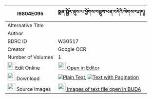 |I6804E095|སྨན་སྦྱོར་ནུས་པ་ཕྱོགས་བསྡུས་ཕན་བདེའི་ལེགས་བཤད། 
| --- | --- 
|Alternative Title |
|Author | 
|BDRC ID | W30517
|Creator | Google OCR
|Number of Volumes| 1
|<img width="25" src="https://img.icons8.com/color/25/000000/edit-property.png">Edit Online| [<img width="25" src="https://avatars.githubusercontent.com/u/45091458?s=200&v=4"> Open in Editor](http://editor.openpecha.org/I6804E095)
|<img width="25" src="https://img.icons8.com/fluent/48/000000/download-2.png"/>  Download | [![](https://img.icons8.com/color/20/000000/txt.png)Plain Text](https://github.com/Openpecha/I6804E095/releases/download/v1/menjor_nupa_chokdu_pende_i_lek_plain_I6804E095.zip), [![](https://img.icons8.com/color/20/000000/txt.png)Text with Pagination](https://github.com/Openpecha/I6804E095/releases/download/v1/menjor_nupa_chokdu_pende_i_lek_pages_I6804E095.zip)
|<img width="25" src="https://img.icons8.com/plasticine/100/000000/pictures-folder.png"/>  Source Images | [<img width="25" src="https://library.bdrc.io/icons/BUDA-small.svg"> Images of text file open in BUDA](https://library.bdrc.io/show/bdr:W30517)